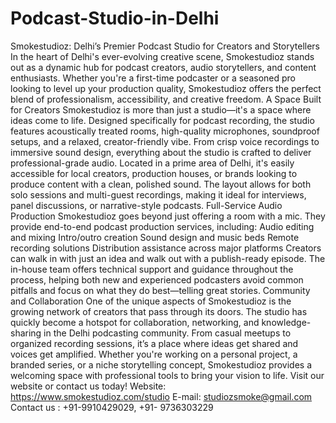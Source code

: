# Podcast-Studio-in-Delhi
Smokestudioz: Delhi’s Premier Podcast Studio for Creators and Storytellers
In the heart of Delhi's ever-evolving creative scene, Smokestudioz stands out as a dynamic hub for podcast creators, audio storytellers, and content enthusiasts. Whether you're a first-time podcaster or a seasoned pro looking to level up your production quality, Smokestudioz offers the perfect blend of professionalism, accessibility, and creative freedom.
A Space Built for Creators
Smokestudioz is more than just a studio—it's a space where ideas come to life. Designed specifically for podcast recording, the studio features acoustically treated rooms, high-quality microphones, soundproof setups, and a relaxed, creator-friendly vibe. From crisp voice recordings to immersive sound design, everything about the studio is crafted to deliver professional-grade audio.
Located in a prime area of Delhi, it's easily accessible for local creators, production houses, or brands looking to produce content with a clean, polished sound. The layout allows for both solo sessions and multi-guest recordings, making it ideal for interviews, panel discussions, or narrative-style podcasts.
Full-Service Audio Production
Smokestudioz goes beyond just offering a room with a mic. They provide end-to-end podcast production services, including:
Audio editing and mixing
Intro/outro creation
Sound design and music beds
Remote recording solutions
Distribution assistance across major platforms
Creators can walk in with just an idea and walk out with a publish-ready episode. The in-house team offers technical support and guidance throughout the process, helping both new and experienced podcasters avoid common pitfalls and focus on what they do best—telling great stories.
Community and Collaboration
One of the unique aspects of Smokestudioz is the growing network of creators that pass through its doors. The studio has quickly become a hotspot for collaboration, networking, and knowledge-sharing in the Delhi podcasting community. From casual meetups to organized recording sessions, it’s a place where ideas get shared and voices get amplified.
Whether you're working on a personal project, a branded series, or a niche storytelling concept, Smokestudioz provides a welcoming space with professional tools to bring your vision to life.
Visit our website or contact us today!
Website: https://www.smokestudioz.com/studio 
E-mail:  studiozsmoke@gmail.com 
Contact us :  +91-9910429029, +91- 9736303229
